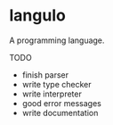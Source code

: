 # langulo
A programming language.

TODO
- finish parser
- write type checker
- write interpreter
- good error messages
- write documentation
